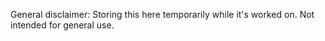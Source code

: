 General disclaimer: Storing this here temporarily while it's worked on. Not intended for general use.
